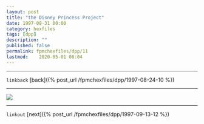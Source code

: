 ```yaml
---
layout: post
title: "the Disney Princess Project"
date: 1997-08-31 00:00
category: hexfiles
tags: [dpp]
description: ""
published: false
permalink: fpmchexfiles/dpp/11
lastmod:	2020-05-01 08:04
---
```


*****
`linkback`
[back]({% post_url /fpmchexfiles/dpp/1997-08-24-10 %})

*****


<img src="{{ site.url }}/assets/img/dpp-11.jpg" maxwidth="1000" />

*****

`linkout`
[next]({% post_url /fpmchexfiles/dpp/1997-09-13-12 %})


